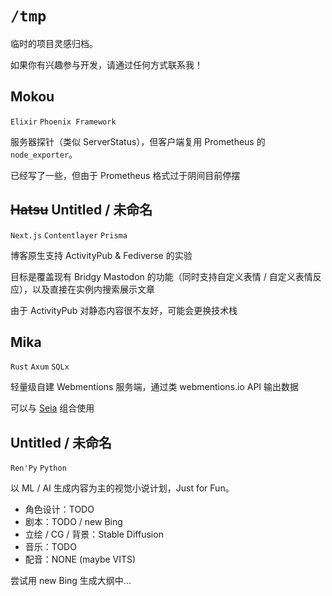 # `/tmp`

临时的项目灵感归档。

如果你有兴趣参与开发，请通过任何方式联系我！

## Mokou

`Elixir` `Phoenix Framework`

服务器探针（类似 ServerStatus），但客户端复用 Prometheus 的 `node_exporter`。

已经写了一些，但由于 Prometheus 格式过于阴间目前停摆

## ~~Hatsu~~ Untitled / 未命名

`Next.js` `Contentlayer` `Prisma`

博客原生支持 ActivityPub & Fediverse 的实验

目标是覆盖现有 Bridgy Mastodon 的功能（同时支持自定义表情 / 自定义表情反应），以及直接在实例内搜索展示文章

由于 ActivityPub 对静态内容很不友好，可能会更换技术栈

## Mika

`Rust` `Axum` `SQLx`

轻量级自建 Webmentions 服务端，通过类 webmentions.io API 输出数据

可以与 [Seia](https://github.com/importantimport/seia) 组合使用

## Untitled / 未命名

`Ren'Py` `Python`

以 ML / AI 生成内容为主的视觉小说计划，Just for Fun。

- 角色设计：TODO
- 剧本：TODO / new Bing
- 立绘 / CG / 背景：Stable Diffusion
- 音乐：TODO
- 配音：NONE (maybe VITS)

尝试用 new Bing 生成大纲中...
